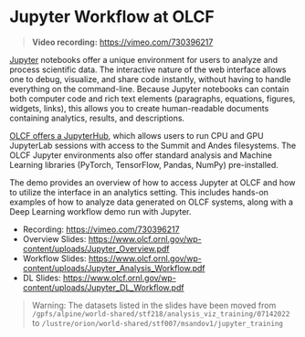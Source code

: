 # Jupyter Workflow at OLCF

> **Video recording:** <https://vimeo.com/730396217>

[Jupyter](https://jupyter.org/) notebooks offer a unique environment for users to analyze and process scientific data.
The interactive nature of the web interface allows one to debug, visualize, and share code instantly, without having to handle everything on the command-line.
Because Jupyter notebooks can contain both computer code and rich text elements (paragraphs, equations, figures, widgets, links), this allows you to create human-readable documents containing analytics, results, and descriptions.

[OLCF offers a JupyterHub](https://docs.olcf.ornl.gov/services_and_applications/jupyter/overview.html), which allows users to run CPU and GPU JupyterLab sessions with access to the Summit and Andes filesystems.
The OLCF Jupyter environments also offer standard analysis and Machine Learning libraries (PyTorch, TensorFlow, Pandas, NumPy) pre-installed.

The demo provides an overview of how to access Jupyter at OLCF and how to utilize the interface in an analytics setting.
This includes hands-on examples of how to analyze data generated on OLCF systems, along with a Deep Learning workflow demo run with Jupyter.

* Recording: <https://vimeo.com/730396217>
* Overview Slides: <https://www.olcf.ornl.gov/wp-content/uploads/Jupyter_Overview.pdf>
* Workflow Slides: <https://www.olcf.ornl.gov/wp-content/uploads/Jupyter_Analysis_Workflow.pdf>
* DL Slides: <https://www.olcf.ornl.gov/wp-content/uploads/Jupyter_DL_Workflow.pdf>

> Warning: The datasets listed in the slides have been moved from `/gpfs/alpine/world-shared/stf218/analysis_viz_training/07142022` to `/lustre/orion/world-shared/stf007/msandov1/jupyter_training`
